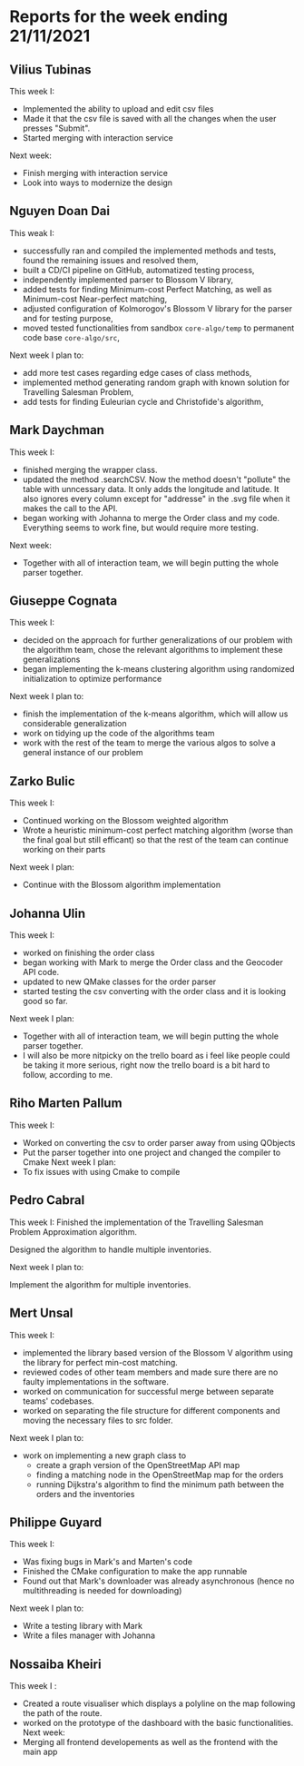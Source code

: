 # Reports for the week ending 21/11/2021


## Vilius Tubinas
This week I: 
- Implemented the ability to upload and edit csv files
- Made it that the csv file is saved with all the changes when the user presses "Submit".
- Started merging with interaction service

Next week: 
- Finish merging with interaction service
- Look into ways to modernize the design

## Nguyen Doan Dai
This weak I:
- successfully ran and compiled the implemented methods and tests, found the remaining issues and resolved them,
- built a CD/CI pipeline on GitHub, automatized testing process,
- independently implemented parser to Blossom V library,
- added tests for finding Minimum-cost Perfect Matching, as well as Minimum-cost Near-perfect matching,
- adjusted configuration of Kolmorogov's Blossom V library for the parser and for testing purpose,
- moved tested functionalities from sandbox `core-algo/temp` to permanent code base `core-algo/src`,

Next week I plan to:
- add more test cases regarding edge cases of class methods,
- implemented method generating random graph with known solution for Travelling Salesman Problem, 
- add tests for finding Euleurian cycle and Christofide's algorithm,

## Mark Daychman
This week I:
- finished merging the wrapper class.
- updated the method .searchCSV. Now the method doesn't "pollute" the table with unncessary data. It only adds the longitude and latitude. It also ignores every column except for "addresse" in the .svg file when it makes the call to the API. 
- began working with Johanna to merge the Order class and my code. Everything seems to work fine, but would require more testing.

Next week:
- Together with all of interaction team, we will begin putting the whole parser together.

## Giuseppe Cognata
This week I:
- decided on the approach for further generalizations of our problem with the algorithm team, chose the relevant algorithms to implement these generalizations
- began implementing the k-means clustering algorithm using randomized initialization to optimize performance

Next week I plan to:
- finish the implementation of the k-means algorithm, which will allow us considerable generalization
- work on tidying up the code of the algorithms team
- work with the rest of the team to merge the various algos to solve a general instance of our problem

## Zarko Bulic
This week I:
- Continued working on the Blossom weighted algorithm
- Wrote a heuristic minimum-cost perfect matching algorithm (worse than the final goal but still efficant) so that the rest of the team can continue working on their parts

Next week I plan:
- Continue with the Blossom algorithm implementation

## Johanna Ulin
This week I:
- worked on finishing the order class
- began working with Mark to merge the Order class and the Geocoder API code. 
- updated to new QMake classes for the order parser
- started testing the csv converting with the order class and it is looking good so far. 

Next week I plan:
- Together with all of interaction team, we will begin putting the whole parser together.
- I will also be more nitpicky on the trello board as i feel like people could be taking it more serious, right now the trello board is a bit hard to follow, according to me. 

## Riho Marten Pallum
This week I:
  - Worked on converting the csv to order parser away from using QObjects
  - Put the parser together into one project and changed the compiler to Cmake
 Next week I plan:
 - To fix issues with using Cmake to compile

##  Pedro Cabral

This week I:
  Finished the implementation of the Travelling Salesman Problem Approximation
  algorithm.

  Designed the algorithm to handle multiple inventories.

Next week I plan to:

  Implement the algorithm for multiple inventories.
  
## Mert Unsal
This week I:

- implemented the library based version of the Blossom V algorithm using the library for perfect min-cost matching.
- reviewed codes of other team members and made sure there are no faulty implementations in the software.
- worked on communication for successful merge between separate teams' codebases.
- worked on separating the file structure for different components and moving the necessary files to src folder.

Next week I plan to:
- work on implementing a new graph class to 
  - create a graph version of the OpenStreetMap API map
  - finding a matching node in the OpenStreetMap map for the orders 
  - running Dijkstra's algorithm to find the minimum path between the orders and the inventories

## Philippe Guyard
This week I:
  - Was fixing bugs in Mark's and Marten's code
  - Finished the CMake configuration to make the app runnable 
  - Found out that Mark's downloader was already asynchronous (hence no multithreading is needed for downloading)

Next week I plan to:
  - Write a testing library with Mark
  - Write a files manager with Johanna

## Nossaiba Kheiri
This week I : 
  - Created a route visualiser which displays a polyline on the map following the path of the route. 
  - worked on the prototype of the dashboard with the basic functionalities.
Next week: 
  - Merging all frontend developements as well as the frontend with the main app 
